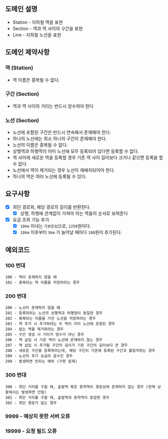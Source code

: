 ## 도메인 설명

- Station - 지하철 역을 표현
- Section - 역과 역 사이의 구간을 표현
- Line - 지하철 노선을 표현

## 도메인 제약사항

### 역 (Station)

- 역 이름은 중복될 수 없다.

### 구간 (Section)

- 역과 역 사이의 거리는 반드시 양수여야 한다

### 노선 (Section)

- 노선에 포함된 구간은 반드시 연속해서 존재해야 한다.
- 하나의 노선에는 최소 하나의 구간이 존재해야 한다.
- 노선의 이름은 중복될 수 없다.
- 상행역과 하행역이 이미 노선에 모두 등록되어 있다면 등록할 수 없다.
- 역 사이에 새로운 역을 등록할 경우 기존 역 사이 길이보다 크거나 같으면 등록을 할 수 없다.
- 노선에서 역이 제거되는 경우 노선이 재배치되어야 한다.
- 하나의 역은 여러 노선에 등록될 수 있다.

## 요구사항

- [x] 최단 경로와, 해당 경로의 길이를 반환한다.
    - [x] 상행, 하행에 관계없이 거쳐야 하는 역들의 순서로 보여준다

- [x] 요금 조회 기능 추가
    - [x] `10km` 이내는 `기본운임`으로, `1250`원이다.
    - [x] `10km` 이후부터 `5km` 가 늘어날 때마다 `100`원이 추가된다.

## 예외코드

### 100 번대

```angular2html
100 - 역이 존재하지 않을 때
101 - 중복되는 역 이름을 저장하려는 경우
```

### 200 번대

```angular2html
200 - 노선이 존재하지 않을 떄
201 - 등록하려는 노선의 상행역과 하행형이 동일한 경우
202 - 중복되는 이름을 가진 노선을 저장하려는 경우
203 - 역 추가 시 추가하려는 두 역이 이미 노선에 포함된 경우
204 - 없는 역을 제거하려는 경우
205 - 구간 생성 시 거리가 양수가 아닌 경우
206 - 역 삽입 시 기준 역이 노선에 존재하지 않는 경우
207 - 역 삽입 시 추가될 구간의 길이가 기존 구간의 길이보다 큰 경우
208 - 새로운 구간을 등록하려는데, 해당 구간이 기존에 등록된 구간과 불일치하는 경우
209 - 노선의 추가 요금이 음수인 경우
299 - 발생하면 안되는 예외 (구현 문제)
```

### 300 번대

```angular2html
300 - 최단 거리를 구할 때, 출발역 혹은 종착역이 경로상에 존재하지 않는 경우 (현재 상황에서는 발생하면 안됨)
301 - 최단 거리를 구할 때, 출발역과 종착역이 동일한 경우
302 - 최단 경로가 없는 경우
```

### 9999 - 예상치 못한 서버 오류

### 19999 - 요청 필드 오류
